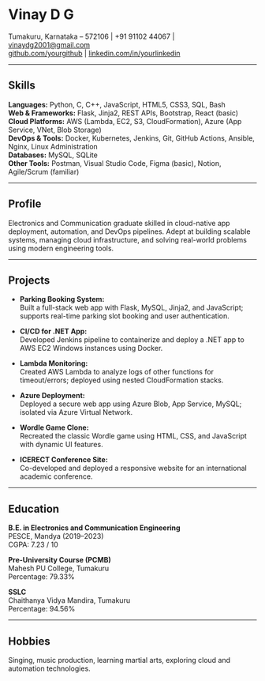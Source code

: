 # Vinay D G

Tumakuru, Karnataka – 572106 | +91 91102 44067 | [vinaydg2001@gmail.com](mailto:vinaydg2001@gmail.com)  
[github.com/yourgithub](https://github.com/yourgithub) | [linkedin.com/in/yourlinkedin](https://linkedin.com/in/yourlinkedin)

---

## Skills

**Languages:** Python, C, C++, JavaScript, HTML5, CSS3, SQL, Bash  
**Web & Frameworks:** Flask, Jinja2, REST APIs, Bootstrap, React (basic)  
**Cloud Platforms:** AWS (Lambda, EC2, S3, CloudFormation), Azure (App Service, VNet, Blob Storage)  
**DevOps & Tools:** Docker, Kubernetes, Jenkins, Git, GitHub Actions, Ansible, Nginx, Linux Administration  
**Databases:** MySQL, SQLite  
**Other Tools:** Postman, Visual Studio Code, Figma (basic), Notion, Agile/Scrum (familiar)

---

## Profile

Electronics and Communication graduate skilled in cloud-native app deployment, automation, and DevOps pipelines. Adept at building scalable systems, managing cloud infrastructure, and solving real-world problems using modern engineering tools.

---

## Projects

- **Parking Booking System:**  
  Built a full-stack web app with Flask, MySQL, Jinja2, and JavaScript; supports real-time parking slot booking and user authentication.

- **CI/CD for .NET App:**  
  Developed Jenkins pipeline to containerize and deploy a .NET app to AWS EC2 Windows instances using Docker.

- **Lambda Monitoring:**  
  Created AWS Lambda to analyze logs of other functions for timeout/errors; deployed using nested CloudFormation stacks.

- **Azure Deployment:**  
  Deployed a secure web app using Azure Blob, App Service, MySQL; isolated via Azure Virtual Network.

- **Wordle Game Clone:**  
  Recreated the classic Wordle game using HTML, CSS, and JavaScript with dynamic UI features.

- **ICERECT Conference Site:**  
  Co-developed and deployed a responsive website for an international academic conference.

---

## Education

**B.E. in Electronics and Communication Engineering**  
PESCE, Mandya (2019–2023)  
CGPA: 7.23 / 10

**Pre-University Course (PCMB)**  
Mahesh PU College, Tumakuru  
Percentage: 79.33%

**SSLC**  
Chaithanya Vidya Mandira, Tumakuru  
Percentage: 94.56%

---

## Hobbies

Singing, music production, learning martial arts, exploring cloud and automation technologies.
